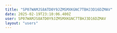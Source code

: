 ```yaml
---
title: "SP07WAMJS8ATD0Y9JZMSMXKGNC7TBHJ3D16DZMAV"
date: 2025-02-19T23:10:06.400Z
user: SP07WAMJS8ATD0Y9JZMSMXKGNC7TBHJ3D16DZMAV
layout: "users"
---
```

    